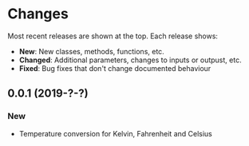 # Changes

Most recent releases  are shown at the top. Each release shows:

- **New**: New classes, methods, functions, etc.
- **Changed**: Additional parameters, changes to inputs or outpust, etc.
- **Fixed**: Bug fixes that don't change documented behaviour

## 0.0.1 (2019-?-?)

### New

- Temperature conversion for Kelvin, Fahrenheit and Celsius